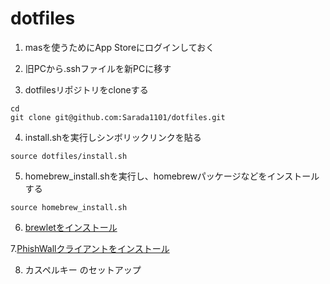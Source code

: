 # dotfiles

1. masを使うためにApp Storeにログインしておく

2. 旧PCから.sshファイルを新PCに移す

3. dotfilesリポジトリをcloneする
```
cd
git clone git@github.com:Sarada1101/dotfiles.git
```

4. install.shを実行しシンボリックリンクを貼る
```
source dotfiles/install.sh
```

5. homebrew_install.shを実行し、homebrewパッケージなどをインストールする
```
source homebrew_install.sh
```

6. [brewletをインストール](https://github.com/zkokaja/Brewlet)

7.[PhishWallクライアントをインストール](https://www.securebrain.co.jp/products/phishwall/install_mac.html)

8. カスペルキー のセットアップ
